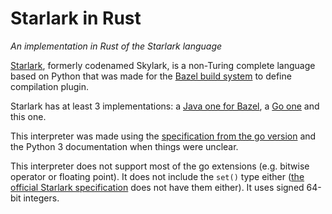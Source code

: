 # Starlark in Rust
_An implementation in Rust of the Starlark language_

[Starlark](https://github.com/bazelbuild/starlark), formerly codenamed Skylark, is a non-Turing
complete language based on Python that was made for the [Bazel build system](https://bazel.build) to
define compilation plugin.

Starlark has at least 3 implementations: a [Java one for Bazel](
https://github.com/bazelbuild/bazel/tree/master/src/main/java/com/google/devtools/skylark),
a [Go one](https://github.com/google/skylark) and this one.

This interpreter was made using the [specification from the go version](
https://github.com/google/skylark/blob/a0e5de7e63b47e716cca7226662a4c95d47bf873/doc/spec.md)
and the Python 3 documentation when things were unclear.

This interpreter does not support most of the go extensions (e.g. bitwise
operator or floating point). It does not include the `set()` type either ([the
official Starlark specification](https://github.com/bazelbuild/starlark/blob/master/spec.md)
does not have them either). It uses signed 64-bit integers.
